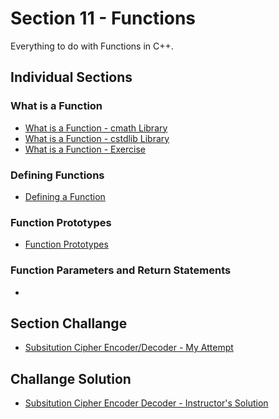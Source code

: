 # Section 11 - Functions
Everything to do with Functions in C++.

## Individual Sections

### What is a Function
- [What is a Function - cmath Library](https://github.com/0xToast/Cplusplus/blob/main/Udemy/Section%2011/whatIsAFunctionCMathLib.cpp)
- [What is a Function - cstdlib Library](https://github.com/0xToast/Cplusplus/blob/main/Udemy/Section%2011/whatIsAFunctionCStdLib.cpp)
- [What is a Function - Exercise](https://github.com/0xToast/Cplusplus/blob/main/Udemy/Section%2011/whatIsAFunctionExercise.cpp)

### Defining Functions
- [Defining a Function](https://github.com/0xToast/Cplusplus/blob/main/Udemy/Section%2011/definingFunctions.cpp)

### Function Prototypes
- [Function Prototypes](https://github.com/0xToast/Cplusplus/blob/main/Udemy/Section%2011/functionPrototyping.cpp)

### Function Parameters and Return Statements
- []()

## Section Challange
- [Subsitution Cipher Encoder/Decoder - My Attempt](https://github.com/0xToast/Cplusplus/blob/main/Udemy/Section%2010/subsitutionCipherChallenge.cpp)

## Challange Solution
- [Subsitution Cipher Encoder Decoder - Instructor's Solution](https://github.com/0xToast/Cplusplus/blob/main/Udemy/Section%2010/instructorsSolution.cpp)
